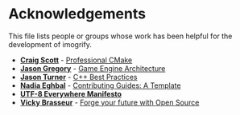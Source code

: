 # Acknowledgements

This file lists people or groups whose work has been helpful for the development of imogrify.

* **[Craig Scott](https://crascit.com/about)** - [Professional CMake](https://crascit.com/professional-cmake/)
* **[Jason Gregory](https://www.gameenginebook.com/bio.html)** - [Game Engine Architecture](https://www.gameenginebook.com)
* **[Jason Turner](https://github.com/lefticus)** - [C++ Best Practices ](https://github.com/cpp-best-practices/)
* **[Nadia Eghbal](https://github.com/nayafia)** - [Contributing Guides: A Template](https://github.com/nayafia/contributing-template)
* **[UTF-8 Everywhere Manifesto](http://utf8everywhere.org)**
* **[Vicky Brasseur](https://www.vmbrasseur.com)** - [Forge your future with Open Source](https://pragprog.com/titles/vbopens/forge-your-future-with-open-source)
